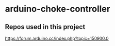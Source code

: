 # arduino-choke-controller

## Repos used in this project
https://forum.arduino.cc/index.php?topic=150900.0
